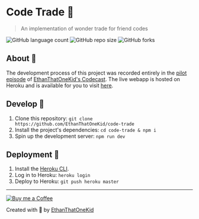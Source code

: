 # Code Trade 🔄
> An implementation of wonder trade for friend codes

![GitHub language count](https://img.shields.io/github/languages/count/ethanthatonekid/code-trade)
![GitHub repo size](https://img.shields.io/github/repo-size/ethanthatonekid/code-trade)
![GitHub forks](https://img.shields.io/github/forks/ethanthatonekid/code-trade?style=social)

## About 🧠
The development process of this project was recorded entirely in the [pilot episode](https://youtu.be/4gpAqkeyAyk) of [EthanThatOneKid's Codecast](https://github.com/EthanThatOneKid/codecasts). The live webapp is hosted on Heroku and is available for you to visit [here](https://code-trade.herokuapp.com/).

## Develop 💫
1. Clone this repository: `git clone https://github.com/EthanThatOneKid/code-trade`
1. Install the project's dependencies: `cd code-trade & npm i`
1. Spin up the development server: `npm run dev`

## Deployment 🚀
1. Install the [Heroku CLI](https://devcenter.heroku.com/articles/heroku-cli).
1. Log in to Heroku: `heroku login`
1. Deploy to Heroku: `git push heroku master`

---

[![Buy me a Coffee](https://img.shields.io/badge/buy%20me%20a-coffee-%23FF813F)][bmac]

Created with 💖 by [EthanThatOneKid](https://github.com/EthanThatOneKid)

[bmac]: http://buymeacoff.ee/etok